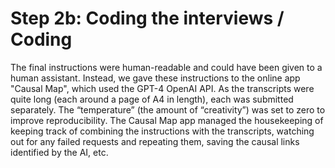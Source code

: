 # Step 2b: Coding the interviews / Coding

The final instructions were human-readable and could have been given to a human assistant. Instead, we gave these instructions to the online app "Causal Map", which used the GPT-4 OpenAI API. As the transcripts were quite long (each around a page of A4 in length), each was submitted separately. The “temperature” (the amount of “creativity”) was set to zero to improve reproducibility. The Causal Map app managed the housekeeping of keeping track of combining the instructions with the transcripts, watching out for any failed requests and repeating them, saving the causal links identified by the AI, etc.